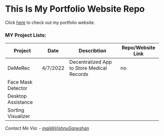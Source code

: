 # This Is My Portfolio Website Repo
Click [here](https://vishnuganeshan.github.io/) to check out my portfolio website.


### MY Project Lists:
Project | Date | Describtion | Repo/Website Link
-- | -- | -- | --
DeMeRec | 4/7/2022 | Decentralized App to Store Medical Records | no
Face Mask Detector |
Desktop Assistance |
Sorting Visualizer |

_Contact Me Via: - <a href="mailto:ganeshanvishnu@gmail.com">mail@VishnuGaneshan_
